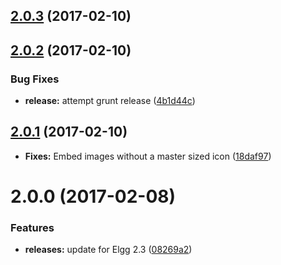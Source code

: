 <a name="2.0.3"></a>
## [2.0.3](https://github.com/arckinteractive/elgg_hybridauth_share/compare/2.0.2...v2.0.3) (2017-02-10)




<a name="2.0.2"></a>
## [2.0.2](https://github.com/arckinteractive/elgg_hybridauth_share/compare/2.0.1...v2.0.2) (2017-02-10)


### Bug Fixes

* **release:** attempt grunt release ([4b1d44c](https://github.com/arckinteractive/elgg_hybridauth_share/commit/4b1d44c))



<a name="2.0.1"></a>
## [2.0.1](https://github.com/arckinteractive/elgg_hybridauth_share/compare/2.0.0...v2.0.1) (2017-02-10)

* **Fixes:** Embed images without a master sized icon ([18daf97](https://github.com/arckinteractive/elgg_hybridauth_share/commit/18daf97e5d3554221678216a37c789e7d17b2b19))


<a name="2.0.0"></a>
# 2.0.0 (2017-02-08)


### Features

* **releases:** update for Elgg 2.3 ([08269a2](https://github.com/arckinteractive/elgg_hybridauth_share/commit/08269a2))



